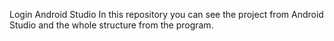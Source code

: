 Login Android Studio 
In this repository you can see the project from Android Studio and the whole structure from the program.
